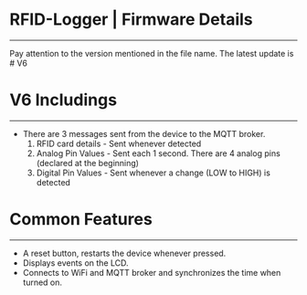 # RFID-Logger | Firmware Details
---------------------------------
Pay attention to the version mentioned in the file name. The latest update is # V6

 # V6 Includings
 - - - - - - - - 

 * There are 3 messages sent from the device to the MQTT broker.
   1. RFID card details  - Sent whenever detected
   2. Analog Pin Values  - Sent each 1 second. There are 4 analog pins (declared at the beginning)
   3. Digital Pin Values - Sent whenever a change (LOW to HIGH) is detected
  
 # Common Features
 - - - - - - - - -

 * A reset button, restarts the device whenever pressed.
 * Displays events on the LCD.
 * Connects to WiFi and MQTT broker and synchronizes the time when turned on.
